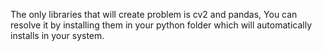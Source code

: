 The only libraries that will create problem is cv2 and pandas, You can resolve it by installing them in your python folder which will automatically installs in your system.
